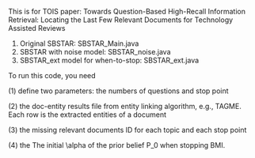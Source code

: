 This is for TOIS paper: Towards Question-Based High-Recall Information Retrieval: Locating the Last Few Relevant Documents for Technology Assisted Reviews

1. Original SBSTAR: SBSTAR_Main.java 
2. SBSTAR with noise model: SBSTAR_noise.java 
3. SBSTAR_ext model for when-to-stop: SBSTAR_ext.java 

To run this code, you need

(1) define two parameters: the numbers of questions and stop point

(2) the doc-entity results file from entity linking algorithm, e.g., TAGME. Each row is the extracted entities of a document

(3) the missing relevant documents ID for each topic and each stop point

(4) the The initial \alpha of the prior belief P_0 when stopping BMI.
